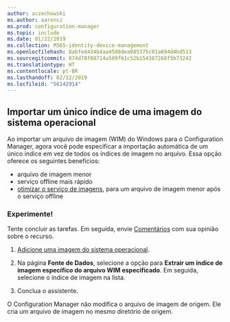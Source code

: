 ```yaml
---
author: aczechowski
ms.author: aaroncz
ms.prod: configuration-manager
ms.topic: include
ms.date: 01/22/2019
ms.collection: M365-identity-device-management
ms.openlocfilehash: 8abfed434b4aa4508dea085375c01a694d4bd513
ms.sourcegitcommit: 874d78f08714a509f61c52b154387268f5b73242
ms.translationtype: HT
ms.contentlocale: pt-BR
ms.lasthandoff: 02/12/2019
ms.locfileid: "56142914"
---
```

## <a name="bkmk_index"></a> Importar um único índice de uma imagem do sistema operacional
<!--3719699-->

Ao importar um arquivo de imagem (WIM) do Windows para o Configuration Manager, agora você pode especificar a importação automática de um único índice em vez de todos os índices de imagem no arquivo. Essa opção oferece os seguintes benefícios:

- arquivo de imagem menor  
- serviço offline mais rápido  
- [otimizar o serviço de imagens](#bkmk_resetbase), para um arquivo de imagem menor após o serviço offline  


### <a name="try-it-out"></a>Experimente!

Tente concluir as tarefas. Em seguida, envie [Comentários](/sccm/core/understand/find-help#product-feedback) com sua opinião sobre o recurso.

1. [Adicione uma imagem do sistema operacional](/sccm/osd/get-started/manage-operating-system-images#BKMK_AddOSImages).  

2. Na página **Fonte de Dados**, selecione a opção para **Extrair um índice de imagem específico do arquivo WIM especificado**. Em seguida, selecione o índice de imagem na lista.  

3. Conclua o assistente.

O Configuration Manager não modifica o arquivo de imagem de origem. Ele cria um arquivo de imagem no mesmo diretório de origem. 


